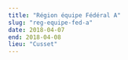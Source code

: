 ```yaml
---
title: "Région équipe Fédéral A"
slug: "reg-equipe-fed-a"
date: 2018-04-07
end: 2018-04-08
lieu: "Cusset"
---
```

